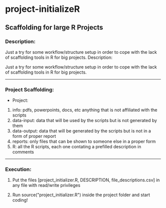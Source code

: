 # project-initializeR

## Scaffolding for large R Projects

### Description: 

Just a try for some workflow/structure setup in order to cope with the
lack of scaffolding tools in R for big projects.
Description: 

Just a try for some workflow/structure setup in order to cope with the
lack of scaffolding tools in R for big projects.

---

### Project Scaffolding:
    
* Project:
 1. info:          pdfs, powerpoints, docs, etc anything that is not affiliated with the scripts
 2. data-input:    data that will be used by the scripts but is not generated by them
 3. data-output:   data that will be generated by the scripts but is not in a form of proper report
 4. reports:       only files that can be shown to someone else in a proper form
 5. R:             all the R scripts, each one contating a prefilled description in comments
---
  
### Execution:

1.  Put the files [project_initializer.R, DESCRIPTION, file_descriptions.csv]
in any file with read/write privileges

2.  Run source("project_initializer.R") inside the project folder and
start coding!